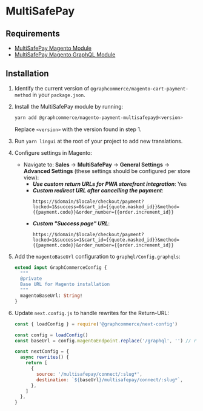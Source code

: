 # MultiSafePay

## Requirements

- [MultiSafePay Magento Module](https://github.com/MultiSafepay/magento2)
- [MultiSafePay Magento GraphQL Module](https://github.com/MultiSafepay/magento2-graphql)

## Installation

1. Identify the current version of `@graphcommerce/magento-cart-payment-method`
   in your `package.json`.
2. Install the MultiSafePay module by running:
   ```bash
   yarn add @graphcommerce/magento-payment-multisafepay@<version>
   ```
   Replace `<version>` with the version found in step 1.
3. Run `yarn lingui` at the root of your project to add new translations.
4. Configure settings in Magento:
   - Navigate to: **Sales** -> **MultiSafePay** -> **General Settings** ->
     **Advanced Settings** (these settings should be configured per store view):
     - **_Use custom return URLs for PWA storefront integration_**: Yes
     - **_Custom redirect URL after cancelling the payment_**:
       ```
       https://$domain/$locale/checkout/payment?locked=1&success=0&cart_id={{quote.masked_id}}&method={{payment.code}}&order_number={{order.increment_id}}
       ```
     - **_Custom "Success page" URL_**:
       ```
       https://$domain/$locale/checkout/payment?locked=1&success=1&cart_id={{quote.masked_id}}&method={{payment.code}}&order_number={{order.increment_id}}
       ```
5. Add the `magentoBaseUrl` configuration to `graphql/Config.graphqls`:
   ```graphql
   extend input GraphCommerceConfig {
     """
     @private
     Base URL for Magento installation
     """
     magentoBaseUrl: String!
   }
   ```
6. Update `next.config.js` to handle rewrites for the Return-URL:

   ```js
   const { loadConfig } = require('@graphcommerce/next-config')

   const config = loadConfig()
   const baseUrl = config.magentoEndpoint.replace('/graphql', '') // result: 'https://magento-prod.domain.nl'

   const nextConfig = {
     async rewrites() {
       return [
         {
           source: '/multisafepay/connect/:slug*',
           destination: `${baseUrl}/multisafepay/connect/:slug*`,
         },
       ]
     },
   }
   ```
